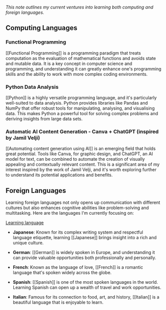 *This note outlines my current ventures into learning both computing and foreign languages.*
## Computing Languages

### Functional Programming

[[Functional Programming]] is a programming paradigm that treats computation as the evaluation of mathematical functions and avoids state and mutable data. It is a key concept in computer science and programming, and understanding it can greatly enhance one's programming skills and the ability to work with more complex coding environments.

### Python Data Analysis

[[Python]] is a highly versatile programming language, and it's particularly well-suited to data analysis. Python provides libraries like Pandas and NumPy that offer robust tools for manipulating, analysing, and visualising data. This makes Python a powerful tool for solving complex problems and deriving insights from large data sets.

### Automatic AI Content Generation - Canva + ChatGPT (inspired by Jamil Velji)

[[Automating content generation using AI]] is an emerging field that holds great potential. Tools like Canva, for graphic design, and ChatGPT, an AI model for text, can be combined to automate the creation of visually appealing and contextually relevant content. This is a significant area of my interest inspired by the work of Jamil Velji, and it's worth exploring further to understand its potential applications and benefits.

## Foreign Languages

Learning foreign languages not only opens up communication with different cultures but also enhances cognitive abilities like problem-solving and multitasking. Here are the languages I'm currently focusing on:

[Learning language](https://www.youtube.com/watch?v=MqR3K1alUio)

- **Japanese**: Known for its complex writing system and respectful language etiquette, learning [[Japanese]] brings insight into a rich and unique culture.

- **German**: [[German]] is widely spoken in Europe, and understanding it can provide valuable opportunities both professionally and personally.

- **French**: Known as the language of love, [[French]] is a romantic language that's spoken widely across the globe.

- **Spanish**: [[Spanish]] is one of the most spoken languages in the world. Learning Spanish can open up a wealth of travel and work opportunities.

- **Italian**: Famous for its connection to food, art, and history, [[Italian]] is a beautiful language that is enjoyable to learn.